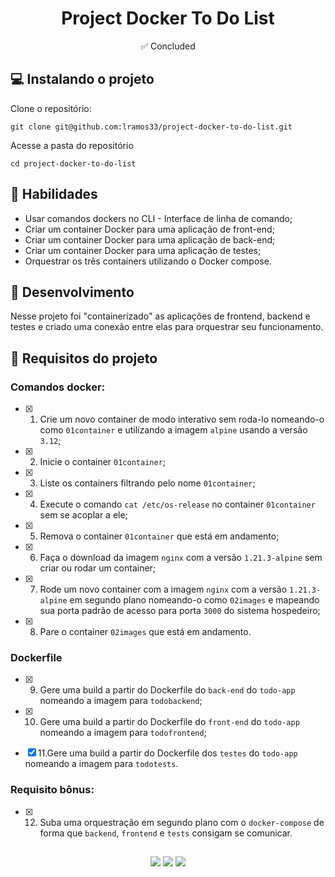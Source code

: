<h1 align="center">Project Docker To Do List</h1>

<p align="center">✅ Concluded</p>

## 💻 Instalando o projeto

Clone o repositório:

```
git clone git@github.com:lramos33/project-docker-to-do-list.git
```

Acesse a pasta do repositório

```
cd project-docker-to-do-list
```

## 🚀 Habilidades

- Usar comandos dockers no CLI - Interface de linha de comando;
- Criar um container Docker para uma aplicação de front-end;
- Criar um container Docker para uma aplicação de back-end;
- Criar um container Docker para uma aplicação de testes;
- Orquestrar os três containers utilizando o Docker compose.

## 🔧 Desenvolvimento

Nesse projeto foi "containerizado" as aplicações de frontend, backend e testes e criado uma conexão entre elas para orquestrar seu funcionamento.

## 📝 Requisitos do projeto

### Comandos docker:

- [x] 1. Crie um novo container de modo interativo sem roda-lo nomeando-o como `01container` e utilizando a imagem `alpine` usando a versão `3.12`;

- [x] 2. Inicie o container `01container`;

- [x] 3. Liste os containers filtrando pelo nome `01container`;

- [x] 4. Execute o comando `cat /etc/os-release` no container `01container` sem se acoplar a ele;

- [x] 5. Remova o container `01container` que está em andamento;

- [x] 6. Faça o download da imagem `nginx` com a versão `1.21.3-alpine` sem criar ou rodar um container;

- [x] 7. Rode um novo container com a imagem `nginx` com a versão `1.21.3-alpine` em segundo plano nomeando-o como `02images` e mapeando sua porta padrão de acesso para porta `3000` do sistema hospedeiro;

- [x] 8. Pare o container `02images` que está em andamento.

### Dockerfile

- [x] 9. Gere uma build a partir do Dockerfile do `back-end` do `todo-app` nomeando a imagem para `todobackend`;

- [x] 10. Gere uma build a partir do Dockerfile do `front-end` do `todo-app` nomeando a imagem para `todofrontend`;

- [x] 11.Gere uma build a partir do Dockerfile dos `testes` do `todo-app` nomeando a imagem para `todotests`.

### Requisito bônus:

- [x] 12. Suba uma orquestração em segundo plano com o `docker-compose` de forma que `backend`, `frontend` e `tests` consigam se comunicar.

##

<div align="center">
  <img src="https://shields.io/github/repo-size/lramos33/project-docker-to-do-list">
  <img src="https://shields.io/github/languages/top/lramos33/project-docker-to-do-list">
  <img src="https://shields.io/github/last-commit/lramos33/project-docker-to-do-list">
</div>
